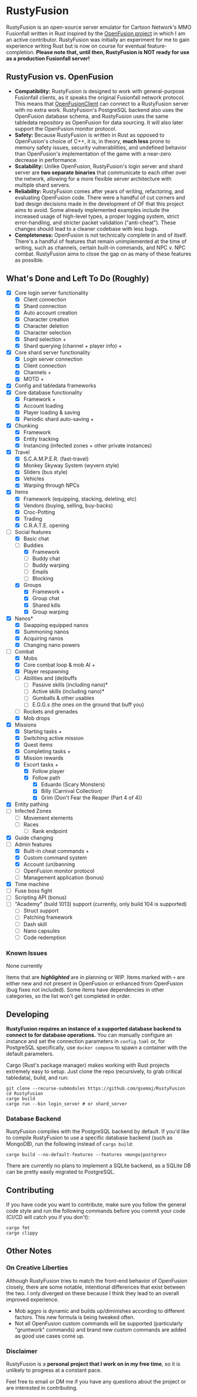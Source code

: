 # RustyFusion
RustyFusion is an open-source server emulator for Cartoon Network's MMO Fusionfall written in Rust inspired by the [OpenFusion project](https://github.com/OpenFusionProject) in which I am an active contributor. RustyFusion was initially an experiment for me to gain experience writing Rust but is now on course for eventual feature-completion. **Please note that, until then, RustyFusion is NOT ready for use as a production Fusionfall server!**

## RustyFusion vs. OpenFusion
- **Compatibility:** RustyFusion is designed to work with general-purpose Fusionfall clients, as it speaks the original Fusionfall network protocol. This means that [OpenFusionClient](https://github.com/OpenFusionProject/OpenFusionClient) can connect to a RustyFusion server with no extra work. RustyFusion's PostgreSQL backend also uses the OpenFusion database schema, and RustyFusion uses the same tabledata repository as OpenFusion for data sourcing. It will also later support the OpenFusion monitor protocol.
- **Safety:** Because RustyFusion is written in Rust as opposed to OpenFusion's choice of C++, it is, in theory, **much less** prone to memory safety issues, security vulnerabilities, and undefined behavior than OpenFusion's implementation of the game with a near-zero decrease in performance.
- **Scalability:** Unlike OpenFusion, RustyFusion's login server and shard server are **two separate binaries** that communicate to each other over the network, allowing for a more flexible server architecture with multiple shard servers.
- **Reliability:** RustyFusion comes after years of writing, refactoring, and evaluating OpenFusion code. There were a handful of cut corners and bad design decisions made in the development of OF that this project aims to avoid. Some already implemented examples include the increased usage of high-level types, a proper logging system, strict error-handling, and stricter packet validation ("anti-cheat"). These changes should lead to a cleaner codebase with less bugs.
- **Completeness:** OpenFusion is not technically complete in and of itself. There's a handful of features that remain unimplemented at the time of writing, such as channels, certain built-in commands, and NPC v. NPC combat. RustyFusion aims to close the gap on as many of these features as possible.

## What's Done and Left To Do (Roughly)
- [x] Core login server functionality
  - [x] Client connection
  - [x] Shard connection
  - [x] Auto account creation
  - [x] Character creation
  - [x] Character deletion
  - [x] Character selection
  - [x] Shard selection +
  - [x] Shard querying (channel + player info) +
- [x] Core shard server functionality
  - [x] Login server connection
  - [x] Client connection
  - [x] Channels +
  - [x] MOTD +
- [x] Config and tabledata frameworks
- [x] Core database functionality
  - [x] Framework +
  - [x] Account loading
  - [x] Player loading & saving
  - [x] Periodic shard auto-saving +
- [x] Chunking
  - [x] Framework
  - [x] Entity tracking
  - [x] Instancing (infected zones + other private instances)
- [x] Travel
  - [x] S.C.A.M.P.E.R. (fast-travel)
  - [x] Monkey Skyway System (wyvern style)
  - [x] Sliders (bus style)
  - [x] Vehicles
  - [x] Warping through NPCs
- [x] Items
  - [x] Framework (equipping, stacking, deleting, etc)
  - [x] Vendors (buying, selling, buy-backs)
  - [x] Croc-Potting
  - [x] Trading
  - [x] C.R.A.T.E. opening
- [ ] Social features
  - [x] Basic chat
  - [ ] Buddies
    - [x] Framework
    - [ ] Buddy chat
    - [ ] Buddy warping
    - [ ] Emails
    - [ ] Blocking
  - [x] Groups
    - [x] Framework +
    - [x] Group chat
    - [x] Shared kills
    - [x] Group warping
- [x] Nanos*
  - [x] Swapping equipped nanos
  - [x] Summoning nanos
  - [x] Acquiring nanos
  - [x] Changing nano powers
- [ ] Combat
  - [x] Mobs
  - [x] Core combat loop & mob AI +
  - [x] Player respawning
  - [ ] Abilities and (de)buffs
    - [ ] Passive skills (including nano)*
    - [ ] Active skills (including nano)*
    - [ ] Gumballs & other usables
    - [ ] E.G.G.s (the ones on the ground that buff you)
  - [ ] Rockets and grenades
  - [x] Mob drops
- [x] Missions
  - [x] Starting tasks +
  - [x] Switching active mission
  - [x] Quest items
  - [x] Completing tasks +
  - [x] Mission rewards
  - [x] Escort tasks +
      - [x] Follow player
      - [x] Follow path
        - [x] Eduardo (Scary Monsters)
        - [x] Billy (Carnival Collection)
        - [x] Grim (Don't Fear the Reaper (Part 4 of 4))
- [x] Entity pathing
- [ ] Infected Zones
  - [ ] Movement elements
  - [ ] Races
    - [ ] Rank endpoint
- [x] Guide changing
- [ ] Admin features
  - [x] Built-in cheat commands +
  - [x] Custom command system
  - [x] Account (un)banning
  - [ ] OpenFusion monitor protocol
  - [ ] Management application (bonus)
- [x] Time machine
- [ ] Fuse boss fight
- [ ] Scripting API (bonus)
- [ ] "Academy" (build 1013) support (currently, only build 104 is supported)
  - [ ] Struct support
  - [ ] Patching framework
  - [ ] Dash skill
  - [ ] Nano capsules
  - [ ] Code redemption

### Known Issues
None currently

Items that are ***highlighted*** are in planning or WIP. Items marked with `+` are either new and not present in OpenFusion or enhanced from OpenFusion (bug fixes not included). Some items have dependencies in other categories, so the list won't get completed in order.

## Developing
**RustyFusion requires an instance of a supported database backend to connect to for database operations.** You can manually configure an instance and set the connection parameters in `config.toml` or, for PostgreSQL specifically, use `docker compose` to spawn a container with the default parameters.

Cargo (Rust's package manager) makes working with Rust projects extremely easy to setup. Just clone the repo (recursively, to grab critical tabledata), build, and run:
```
git clone --recurse-submodules https://github.com/gsemaj/RustyFusion
cd RustyFusion
cargo build
cargo run --bin login_server # or shard_server
```

### Database Backend
RustyFusion compiles with the PostgreSQL backend by default. If you'd like to compile RustyFusion to use a specific database backend (such as MongoDB), run the following instead of `cargo build`:
```
cargo build --no-default-features --features <mongo|postgres>
```
There are currently no plans to implement a SQLite backend, as a SQLite DB can be pretty easily migrated to PostgreSQL.

## Contributing
If you have code you want to contribute, make sure you follow the general code style and run the following commands before you commit your code (CI/CD will catch you if you don't):
```
cargo fmt
cargo clippy
```

## Other Notes
### On Creative Liberties
Although RustyFusion tries to match the front-end behavior of OpenFusion closely, there are some notable, intentional differences that exist between the two. I only diverged on these because I think they lead to an overall improved experience.
- Mob aggro is dynamic and builds up/diminishes according to different factors. This new formula is being tweaked often.
- Not all OpenFusion custom commands will be supported (particularly "gruntwork" commands) and brand new custom commands are added as good use cases come up.

### Disclaimer
RustyFusion is a **personal project that I work on in my free time**, so it is unlikely to progress at a constant pace.

Feel free to email or DM me if you have any questions about the project or are interested in contributing.

